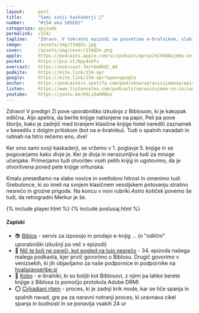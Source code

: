 ```yaml
---
layout: 	post
title:  	"Sami svoji kaskaderji 🤪"
number: 	"#154 aka S05E01"
categories:	epizode
permalink:	/154/
tagline: 	"Zdravo. V tokratni epizodi se posvetimo e-bralnikom, slabim novicam in svetlobni hitrosti. Tudi o zgodovini Galaksije govorimo, ravno toliko, da lahko omenimo tudi Grebulonce."
image:		/assets/img/154@2x.jpg
cover:		/assets/img/cover/154@2x.png
apple:		https://podcasts.apple.com/si/podcast/opravi%C4%8Dujemo-se-za-vse-nev%C5%A1e%C4%8Dnosti/id1514750013?i=1000612108992
pocket:		https://pca.st/bpy4sbfs
overcast:	https://overcast.fm/+beHhQl_A0
podkite:	https://kite.link/154-opr
google:		https://kite.link/154-opr?open=google
anchor:		https://podcasters.spotify.com/pod/show/opravicujemose/episodes/Sami-svoji-kaskaderji-e23l67u
listen:		https://www.listennotes.com/podcasts/opravičujemo-se-za/sami-svoji-kaskaderji-9hM4RLBVZev/embed/
youtube:	https://youtu.be/K9LzdaHRWio
---
```


Zdravo! V predigri Zi pove uporabniško izkušnjo z Biblosom, ki je kakopak odlična. Aljo apelira, da berite knjige natisnjene na papir, Peli pa pove štorijo, kako je zadnjič med branjem klasične knjige hotel narediti zaznamek v besedilu z dolgim pritiskom (kot na e-bralniku). Tudi o spalnih navadah in rutinah na hitro rečemo eno, dve! 

Ker smo sami svoji kaskaderji, se vržemo v 1. poglavje 5. knjige in se pogovarjamo kako divje je. Ker je divja in nerazumljiva tudi za mnoge učenjake.  Primerjamo tudi otvoritev vseh petih knjig in ugotovimo, da je otvoritvena poved pete knjige vrhunska. 

Kmalu presedlamo na slabe novice in svetlobno hitrost in omenimo tudi Grebulonce, ki so imeli na svojem klasičnem vesoljskem potovanju strašno nesrečo in grozne prigode. Na koncu v novi rubriki _Astro kotiček_ povemo še tudi, da retrogradni Merkur je še. 

{% include player.html %}
{% include poslusaj.html %}

<!--break-->

#### Zapiski

- 📚 [Biblos](https://www.biblos.si/) - servis za izposojo in prodajo e-knjig ... (o "odlični" uporabniški izkušnji pa več v epizodi) 
- 🙉 [Nič te bolj ne osreči, kot pogled na tujo nesrečo](https://opravicujemo.se/034/) - 34. epizoda našega malega podkasta, kjer prvič govorimo o Biblosu. Drugič govorimo v venizsekih, ki jih objavljamo za naše podpornice in podpornike na [hvalazavseribe.si](https://hvalazavseribe.si) 
- 🔖 [Kobo](https://gl.kobobooks.com/collections/ereaders) - e-bralniki, ki so boljši kot Biblosovi, z njimi pa lahko berete knjige z Biblosa (s pomočjo protokola Adobe DRM) 
- ⭕️ [Cirkadiani ritem](https://en.wikipedia.org/wiki/Circadian_rhythm) - proces, ki je zadnji krik mode, kar se tiče spanja in spalnih navad, gre pa za naravni notranji proces, ki uravnava cikel spanja in budnosti in se ponavlja vsakih 24 ur 